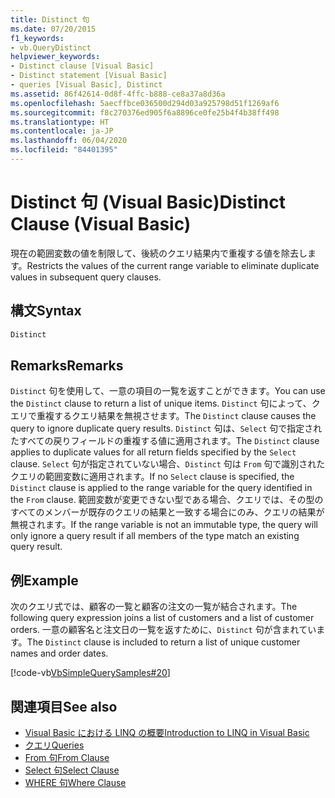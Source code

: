 ```yaml
---
title: Distinct 句
ms.date: 07/20/2015
f1_keywords:
- vb.QueryDistinct
helpviewer_keywords:
- Distinct clause [Visual Basic]
- Distinct statement [Visual Basic]
- queries [Visual Basic], Distinct
ms.assetid: 86f42614-0d8f-4ffc-b888-ce8a37a8d36a
ms.openlocfilehash: 5aecffbce036500d294d03a925798d51f1269af6
ms.sourcegitcommit: f8c270376ed905f6a8896ce0fe25b4f4b38ff498
ms.translationtype: HT
ms.contentlocale: ja-JP
ms.lasthandoff: 06/04/2020
ms.locfileid: "84401395"
---
```

# <a name="distinct-clause-visual-basic"></a><span data-ttu-id="3623a-102">Distinct 句 (Visual Basic)</span><span class="sxs-lookup"><span data-stu-id="3623a-102">Distinct Clause (Visual Basic)</span></span>
<span data-ttu-id="3623a-103">現在の範囲変数の値を制限して、後続のクエリ結果内で重複する値を除去します。</span><span class="sxs-lookup"><span data-stu-id="3623a-103">Restricts the values of the current range variable to eliminate duplicate values in subsequent query clauses.</span></span>  
  
## <a name="syntax"></a><span data-ttu-id="3623a-104">構文</span><span class="sxs-lookup"><span data-stu-id="3623a-104">Syntax</span></span>  
  
```vb  
Distinct  
```  
  
## <a name="remarks"></a><span data-ttu-id="3623a-105">Remarks</span><span class="sxs-lookup"><span data-stu-id="3623a-105">Remarks</span></span>  
 <span data-ttu-id="3623a-106">`Distinct` 句を使用して、一意の項目の一覧を返すことができます。</span><span class="sxs-lookup"><span data-stu-id="3623a-106">You can use the `Distinct` clause to return a list of unique items.</span></span> <span data-ttu-id="3623a-107">`Distinct` 句によって、クエリで重複するクエリ結果を無視させます。</span><span class="sxs-lookup"><span data-stu-id="3623a-107">The `Distinct` clause causes the query to ignore duplicate query results.</span></span> <span data-ttu-id="3623a-108">`Distinct` 句は、`Select` 句で指定されたすべての戻りフィールドの重複する値に適用されます。</span><span class="sxs-lookup"><span data-stu-id="3623a-108">The `Distinct` clause applies to duplicate values for all return fields specified by the `Select` clause.</span></span> <span data-ttu-id="3623a-109">`Select` 句が指定されていない場合、`Distinct` 句は `From` 句で識別されたクエリの範囲変数に適用されます。</span><span class="sxs-lookup"><span data-stu-id="3623a-109">If no `Select` clause is specified, the `Distinct` clause is applied to the range variable for the query identified in the `From` clause.</span></span> <span data-ttu-id="3623a-110">範囲変数が変更できない型である場合、クエリでは、その型のすべてのメンバーが既存のクエリの結果と一致する場合にのみ、クエリの結果が無視されます。</span><span class="sxs-lookup"><span data-stu-id="3623a-110">If the range variable is not an immutable type, the query will only ignore a query result if all members of the type match an existing query result.</span></span>  
  
## <a name="example"></a><span data-ttu-id="3623a-111">例</span><span class="sxs-lookup"><span data-stu-id="3623a-111">Example</span></span>  
 <span data-ttu-id="3623a-112">次のクエリ式では、顧客の一覧と顧客の注文の一覧が結合されます。</span><span class="sxs-lookup"><span data-stu-id="3623a-112">The following query expression joins a list of customers and a list of customer orders.</span></span> <span data-ttu-id="3623a-113">一意の顧客名と注文日の一覧を返すために、`Distinct` 句が含まれています。</span><span class="sxs-lookup"><span data-stu-id="3623a-113">The `Distinct` clause is included to return a list of unique customer names and order dates.</span></span>  
  
 [!code-vb[VbSimpleQuerySamples#20](~/samples/snippets/visualbasic/VS_Snippets_VBCSharp/VbSimpleQuerySamples/VB/QuerySamples1.vb#20)]  
  
## <a name="see-also"></a><span data-ttu-id="3623a-114">関連項目</span><span class="sxs-lookup"><span data-stu-id="3623a-114">See also</span></span>

- [<span data-ttu-id="3623a-115">Visual Basic における LINQ の概要</span><span class="sxs-lookup"><span data-stu-id="3623a-115">Introduction to LINQ in Visual Basic</span></span>](../../programming-guide/language-features/linq/introduction-to-linq.md)
- [<span data-ttu-id="3623a-116">クエリ</span><span class="sxs-lookup"><span data-stu-id="3623a-116">Queries</span></span>](index.md)
- [<span data-ttu-id="3623a-117">From 句</span><span class="sxs-lookup"><span data-stu-id="3623a-117">From Clause</span></span>](from-clause.md)
- [<span data-ttu-id="3623a-118">Select 句</span><span class="sxs-lookup"><span data-stu-id="3623a-118">Select Clause</span></span>](select-clause.md)
- [<span data-ttu-id="3623a-119">WHERE 句</span><span class="sxs-lookup"><span data-stu-id="3623a-119">Where Clause</span></span>](where-clause.md)
